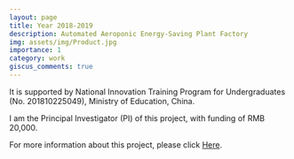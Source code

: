 ```yaml
---
layout: page
title: Year 2018-2019
description: Automated Aeroponic Energy-Saving Plant Factory
img: assets/img/Product.jpg
importance: 1
category: work
giscus_comments: true
---
```


It is supported by National Innovation Training Program for Undergraduates (No. 201810225049), Ministry of Education, China.

I am the Principal Investigator (PI) of this project, with funding of RMB 20,000.

For more information about this project, please click [Here](https://drive.google.com/drive/folders/1OSm_jmCfK6-YjAXfFeVjlwbbrlFG1SzT?usp=sharing).
